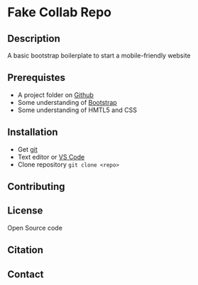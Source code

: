 # Fake Collab Repo

## Description

A basic bootstrap boilerplate to start a mobile-friendly website

## Prerequistes

- A project folder on [Github](https://github.com/)
- Some understanding of [Bootstrap](https://getbootstrap.com/)
- Some understanding of HMTL5 and CSS

## Installation

- Get [git](https://gitscm.com)
- Text editor or [VS Code](https://code.visualstudio.com/)
- Clone repository `git clone <repo>`

## Contributing

## License

Open Source code

## Citation

## Contact
